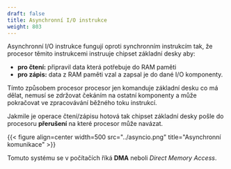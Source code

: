 ```yaml
---
draft: false
title: Asynchronní I/O instrukce
weight: 803
---
```


Asynchronní I/O instrukce fungují oproti synchronním instrukcím tak, že procesor těmito instrukcemi instruuje chipset základní desky aby:

- **pro čtení:** připravil data která potřebuje do RAM paměti
- **pro zápis:** data z RAM paměti vzal a zapsal je do dané I/O komponenty.

Tímto způsobem procesor procesor jen komanduje základní desku co má dělat, nemusí se zdržovat čekáním na ostatní komponenty a může pokračovat ve zpracovávání běžného toku instrukcí.

Jakmile je operace čtení/zápisu hotová tak chipset základní desky pošle do procesoru **přerušení** na které procesor může navázat.

{{< figure align=center width=500 src="../asyncio.png" title="Asynchronní komunikace" >}}

Tomuto systému se v počítačích říká **DMA** neboli *Direct Memory Access*.